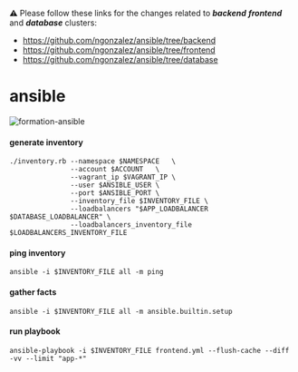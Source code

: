 
⚠️ Please follow these links for the changes related to ___backend___ ___frontend___ and ___database___ clusters:
 * https://github.com/ngonzalez/ansible/tree/backend
 * https://github.com/ngonzalez/ansible/tree/frontend
 * https://github.com/ngonzalez/ansible/tree/database

# ansible

![formation-ansible](https://user-images.githubusercontent.com/26479/113611957-81d90b80-964f-11eb-95c9-2fb0dfa3cb0b.png)

#### generate inventory
```
./inventory.rb --namespace $NAMESPACE	\
               --account $ACCOUNT	\
               --vagrant_ip $VAGRANT_IP	\
               --user $ANSIBLE_USER	\
               --port $ANSIBLE_PORT	\
               --inventory_file $INVENTORY_FILE \
               --loadbalancers "$APP_LOADBALANCER $DATABASE_LOADBALANCER" \
               --loadbalancers_inventory_file $LOADBALANCERS_INVENTORY_FILE
```

#### ping inventory
```
ansible -i $INVENTORY_FILE all -m ping
```

#### gather facts
```
ansible -i $INVENTORY_FILE all -m ansible.builtin.setup
```

#### run playbook
```
ansible-playbook -i $INVENTORY_FILE frontend.yml --flush-cache --diff -vv --limit "app-*"
```
